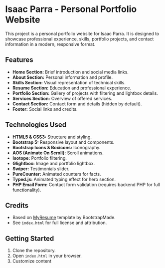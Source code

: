 # Isaac Parra - Personal Portfolio Website

This project is a personal portfolio website for Isaac Parra. It is designed to showcase professional experience, skills, portfolio projects, and contact information in a modern, responsive format.

## Features

- **Home Section:** Brief introduction and social media links.
- **About Section:** Personal information and profile.
- **Skills Section:** Visual representation of technical skills.
- **Resume Section:** Education and professional experience.
- **Portfolio Section:** Gallery of projects with filtering and lightbox details.
- **Services Section:** Overview of offered services.
- **Contact Section:** Contact form and details (hidden by default).
- **Footer:** Social links and credits.

## Technologies Used

- **HTML5 & CSS3:** Structure and styling.
- **Bootstrap 5:** Responsive layout and components.
- **Bootstrap Icons & Boxicons:** Iconography.
- **AOS (Animate On Scroll):** Scroll animations.
- **Isotope:** Portfolio filtering.
- **Glightbox:** Image and portfolio lightbox.
- **Swiper:** Testimonials slider.
- **PureCounter:** Animated counters for facts.
- **Typed.js:** Animated typing effect for hero section.
- **PHP Email Form:** Contact form validation (requires backend PHP for full functionality).


## Credits

- Based on [MyResume](https://bootstrapmade.com/free-html-bootstrap-template-my-resume/) template by BootstrapMade.
- See `index.html` for full license and attribution.

## Getting Started

1. Clone the repository.
2. Open `index.html` in your browser.
3. Customize content
